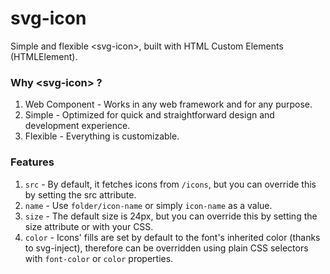 # svg-icon

Simple and flexible &lt;svg-icon>, built with HTML Custom Elements (HTMLElement).

### Why &lt;svg-icon> ?

1. Web Component - Works in any web framework and for any purpose.
2. Simple - Optimized for quick and straightforward design and development experience.
3. Flexible - Everything is customizable.


### Features

1. `src` - By default, it fetches icons from `/icons`, but you can override this by setting the src attribute.
2. `name` - Use `folder/icon-name` or simply `icon-name` as a value.
3. `size` - The default size is 24px, but you can override this by setting the size attribute or with your CSS.
4. `color` - Icons' fills are set by default to the font's inherited color (thanks to svg-inject), therefore can be overridden using plain CSS selectors with `font-color` or `color` properties.
